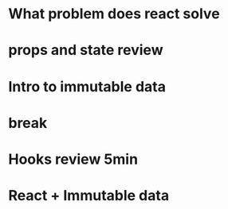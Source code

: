 # What problem does react solve

# props and state review

# Intro to immutable data 

# break

# Hooks review 5min

# React + Immutable data

